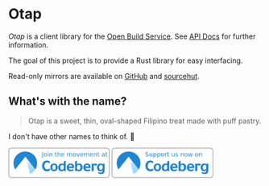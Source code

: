 # Otap

*Otap* is a client library for the [Open Build Service](https://openbuildservice.org/). See [API Docs](https://api.opensuse.org/apidocs/) for further information.

The goal of this project is to provide a Rust library for easy interfacing.

Read-only mirrors are available on [GitHub][github] and [sourcehut][sourcehut].

## What's with the name?

> Otap is a sweet, thin, oval-shaped Filipino treat made with puff pastry.

I don't have other names to think of. 🥴

<a href="https://codeberg.org/Rusty-Geckos/otap" target="_blank"><img alt="Join Us Now on Codeberg" src="./advocacy/join-us-now-on-blue-on-white.png" height="60" /></a>
<a href="https://codeberg.org" target="_blank"><img alt="Support and Promote Codeberg" src="./advocacy/support-and-promote-blue-on-white.png" height="60" /></a>

[github]: https://github.com/openSUSE-Rust/otap
[sourcehut]: https://git.sr.ht/~uncomfy/otap
